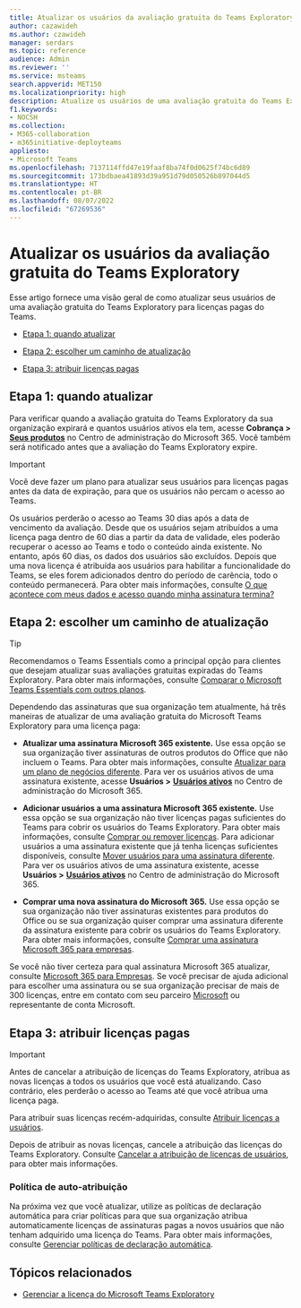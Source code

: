 ```yaml
---
title: Atualizar os usuários da avaliação gratuita do Teams Exploratory
author: cazawideh
ms.author: czawideh
manager: serdars
ms.topic: reference
audience: Admin
ms.reviewer: ''
ms.service: msteams
search.appverid: MET150
ms.localizationpriority: high
description: Atualize os usuários de uma avaliação gratuita do Teams Exploratory para uma licença paga.
f1.keywords:
- NOCSH
ms.collection:
- M365-collaboration
- m365initiative-deployteams
appliesto:
- Microsoft Teams
ms.openlocfilehash: 7137114ffd47e19faaf8ba74f0d0625f74bc6d89
ms.sourcegitcommit: 173bdbaea41893d39a951d79d050526b897044d5
ms.translationtype: HT
ms.contentlocale: pt-BR
ms.lasthandoff: 08/07/2022
ms.locfileid: "67269536"
---
```

# <a name="upgrade-users-from-the-teams-exploratory-trial"></a>Atualizar os usuários da avaliação gratuita do Teams Exploratory

Esse artigo fornece uma visão geral de como atualizar seus usuários de uma avaliação gratuita do Teams Exploratory para licenças pagas do Teams.

- [Etapa 1: quando atualizar](#step-1-when-to-upgrade)

- [Etapa 2: escolher um caminho de atualização](#step-2-choose-an-upgrade-path)

- [Etapa 3: atribuir licenças pagas](#step-3-assign-paid-licenses)

## <a name="step-1-when-to-upgrade"></a>Etapa 1: quando atualizar  

Para verificar quando a avaliação gratuita do Teams Exploratory da sua organização expirará e quantos usuários ativos ela tem, acesse **Cobrança >** <a href="https://go.microsoft.com/fwlink/p/?linkid=842054" target="_blank"><b>Seus produtos</b></a> no Centro de administração do Microsoft 365. Você também será notificado antes que a avaliação do Teams Exploratory expire.

> [!IMPORTANT]
> Você deve fazer um plano para atualizar seus usuários para licenças pagas antes da data de expiração, para que os usuários não percam o acesso ao Teams.
>
> Os usuários perderão o acesso ao Teams 30 dias após a data de vencimento da avaliação. Desde que os usuários sejam atribuídos a uma licença paga dentro de 60 dias a partir da data de validade, eles poderão recuperar o acesso ao Teams e todo o conteúdo ainda existente. No entanto, após 60 dias, os dados dos usuários são excluídos. Depois que uma nova licença é atribuída aos usuários para habilitar a funcionalidade do Teams, se eles forem adicionados dentro do período de carência, todo o conteúdo permanecerá. Para obter mais informações, consulte <a href="/microsoft-365/commerce/subscriptions/what-if-my-subscription-expires?view=o365-worldwide" target="_blank">O que acontece com meus dados e acesso quando minha assinatura termina?</a>

## <a name="step-2-choose-an-upgrade-path"></a>Etapa 2: escolher um caminho de atualização

> [!TIP]
> Recomendamos o Teams Essentials como a principal opção para clientes que desejam atualizar suas avaliações gratuitas expiradas do Teams Exploratory. Para obter mais informações, consulte [Comparar o Microsoft Teams Essentials com outros planos](get-started-with-teams-essentials.md#how-does-microsoft-teams-essentials-compare-to-other-microsoft-teams-plans).

Dependendo das assinaturas que sua organização tem atualmente, há três maneiras de atualizar de uma avaliação gratuita do Microsoft Teams Exploratory para uma licença paga:

- **Atualizar uma assinatura Microsoft 365 existente.** Use essa opção se sua organização tiver assinaturas de outros produtos do Office que não incluem o Teams. Para obter mais informações, consulte <a href="/microsoft-365/commerce/subscriptions/upgrade-to-different-plan?view=o365-worldwide" target="_blank">Atualizar para um plano de negócios diferente</a>. Para ver os usuários ativos de uma assinatura existente, acesse **Usuários >** <a href="https://go.microsoft.com/fwlink/p/?linkid=834822" target="_blank"><b>Usuários ativos</b></a> no Centro de administração do Microsoft 365.

- **Adicionar usuários a uma assinatura Microsoft 365 existente.** Use essa opção se sua organização não tiver licenças pagas suficientes do Teams para cobrir os usuários do Teams Exploratory. Para obter mais informações, consulte <a href="/microsoft-365/commerce/licenses/buy-licenses?view=o365-worldwide" target="_blank">Comprar ou remover licenças</a>. Para adicionar usuários a uma assinatura existente que já tenha licenças suficientes disponíveis, consulte <a href="/microsoft-365/commerce/subscriptions/move-users-different-subscription?view=o365-worldwide" target="_blank">Mover usuários para uma assinatura diferente</a>. Para ver os usuários ativos de uma assinatura existente, acesse **Usuários >** <a href="https://go.microsoft.com/fwlink/p/?linkid=834822" target="_blank"><b>Usuários ativos</b></a> no Centro de administração do Microsoft 365.

- **Comprar uma nova assinatura do Microsoft 365.** Use essa opção se sua organização não tiver assinaturas existentes para produtos do Office ou se sua organização quiser comprar uma assinatura diferente da assinatura existente para cobrir os usuários do Teams Exploratory.  Para obter mais informações, consulte <a href="/microsoft-365/commerce/try-or-buy-microsoft-365?view=o365-worldwide%22%20\#buy-a-different-subscription" target="_blank">Comprar uma assinatura Microsoft 365 para empresas</a>.

Se você não tiver certeza para qual assinatura Microsoft 365 atualizar, consulte <a href="https://www.microsoft.com/microsoft-365/business#coreui-heading-hiatrep" target="_blank">Microsoft 365 para Empresas</a>. Se você precisar de ajuda adicional para escolher uma assinatura ou se sua organização precisar de mais de 300 licenças, entre em contato com seu parceiro <a href="https://www.microsoft.com/solution-providers/home" target="_blank">Microsoft</a> ou representante de conta Microsoft.

## <a name="step-3-assign-paid-licenses"></a>Etapa 3: atribuir licenças pagas

> [!IMPORTANT]
> Antes de cancelar a atribuição de licenças do Teams Exploratory, atribua as novas licenças a todos os usuários que você está atualizando. Caso contrário, eles perderão o acesso ao Teams até que você atribua uma licença paga.  

Para atribuir suas licenças recém-adquiridas, consulte <a href="/microsoft-365/admin/manage/assign-licenses-to-users?view=o365-worldwide&viewFallbackFrom=o365-worldwide%22%20%5C" target="_blank">Atribuir licenças a usuários</a>.  

Depois de atribuir as novas licenças, cancele a atribuição das licenças do Teams Exploratory. Consulte <a href="/microsoft-365/admin/manage/remove-licenses-from-users?view=o365-worldwide" target="_blank">Cancelar a atribuição de licenças de usuários</a>, para obter mais informações.

### <a name="auto-claim-policies"></a>Política de auto-atribuição

Na próxima vez que você atualizar, utilize as políticas de declaração automática para criar políticas para que sua organização atribua automaticamente licenças de assinaturas pagas a novos usuários que não tenham adquirido uma licença do Teams. Para obter mais informações, consulte <a href="/microsoft-365/commerce/licenses/manage-auto-claim-policies?view=o365-worldwide" target="_blank">Gerenciar políticas de declaração automática</a>.

## <a name="related-topics"></a>Tópicos relacionados

- [Gerenciar a licença do Microsoft Teams Exploratory](teams-exploratory.md)
